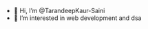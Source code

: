 - 👋 Hi, I’m @TarandeepKaur-Saini
- 👀 I’m interested in web development and dsa
<!---
TarandeepKaur-Saini/TarandeepKaur-Saini is a ✨ special ✨ repository because its `README.md` (this file) appears on your GitHub profile.
You can click the Preview link to take a look at your changes.
--->
